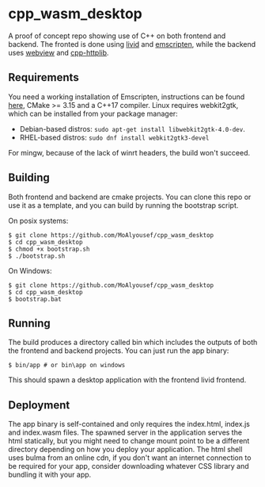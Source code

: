 # cpp_wasm_desktop

A proof of concept repo showing use of C++ on both frontend and backend. The fronted is done using [livid](https://github.com/MoAlyousef/livid) and [emscripten](https://github.com/emscripten-core/emscripten), while the backend uses [webview](https://github.com/webview/webview) and [cpp-httplib](https://github.com/yhirose/cpp-httplib).

## Requirements

You need a working installation of Emscripten, instructions can be found [here](https://emscripten.org/docs/getting_started/downloads.html), CMake >= 3.15 and a C++17 compiler. Linux requires webkit2gtk, which can be installed from your package manager:
- Debian-based distros: `sudo apt-get install libwebkit2gtk-4.0-dev`.
- RHEL-based distros: `sudo dnf install webkit2gtk3-devel`

For mingw, because of the lack of winrt headers, the build won't succeed.

## Building

Both frontend and backend are cmake projects. You can clone this repo or use it as a template, and you can build by running the bootstrap script.

On posix systems:
```
$ git clone https://github.com/MoAlyousef/cpp_wasm_desktop
$ cd cpp_wasm_desktop
$ chmod +x bootstrap.sh
$ ./bootstrap.sh
```

On Windows:
```
$ git clone https://github.com/MoAlyousef/cpp_wasm_desktop
$ cd cpp_wasm_desktop
$ bootstrap.bat
```

## Running

The build produces a directory called bin which includes the outputs of both the frontend and backend projects. You can just run the app binary:
```
$ bin/app # or bin\app on windows
```

This should spawn a desktop application with the frontend livid frontend.

## Deployment

The app binary is self-contained and only requires the index.html, index.js and index.wasm files. 
The spawned server in the application serves the html statically, but you might need to change mount point to be a different directory depending on how you deploy your application.
The html shell uses bulma from an online cdn, if you don't want an internet connection to be required for your app, consider downloading whatever CSS library and bundling it with your app.